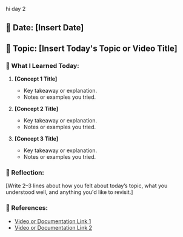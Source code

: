 hi day 2
## 📅 Date: [Insert Date]
## 📘 Topic: [Insert Today's Topic or Video Title]

### 🎯 What I Learned Today:

1. **[Concept 1 Title]**
   - Key takeaway or explanation.
   - Notes or examples you tried.

2. **[Concept 2 Title]**
   - Key takeaway or explanation.
   - Notes or examples you tried.

3. **[Concept 3 Title]**
   - Key takeaway or explanation.
   - Notes or examples you tried.

### 🧠 Reflection:
[Write 2–3 lines about how you felt about today’s topic, what you understood well, and anything you'd like to revisit.]

### 🔗 References:
- [Video or Documentation Link 1](#)
- [Video or Documentation Link 2](#)